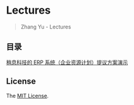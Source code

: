 # Lectures

> Zhang Yu - Lectures


## 目录

[稍息科技的 ERP 系统（企业资源计划）提议方案演示]

## License

The [MIT License].



[MIT License]: ./LICENSE

[稍息科技的 ERP 系统（企业资源计划）提议方案演示]: ./ERP-SX.md

